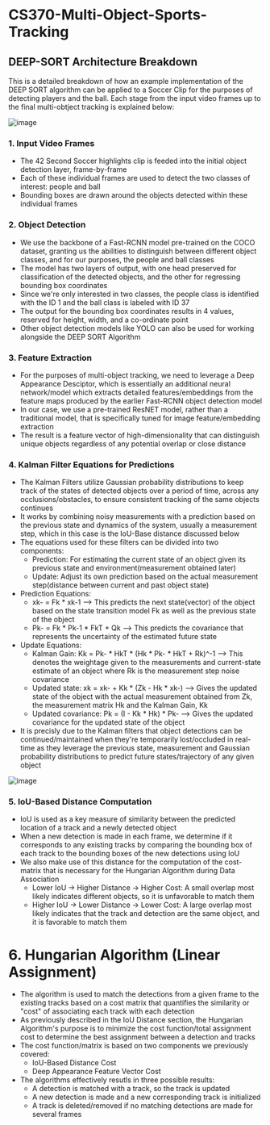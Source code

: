 # CS370-Multi-Object-Sports-Tracking

## DEEP-SORT Architecture Breakdown
This is a detailed breakdown of how an example implementation of the DEEP SORT algorithm can be applied to a Soccer Clip for the purposes of detecting players and the ball. Each stage from the input video frames up to the final multi-obtject tracking is explained below:

![image](https://github.com/user-attachments/assets/78518dfb-a6f7-46f4-a093-c9fd311c0b20)

### 1. Input Video Frames
* The 42 Second Soccer highlights clip is feeded into the initial object detection layer, frame-by-frame
* Each of these individual frames are used to detect the two classes of interest: people and ball
* Bounding boxes are drawn around the objects detected within these individual frames

### 2. Object Detection
* We use the backbone of a Fast-RCNN model pre-trained on the COCO dataset, granting us the abilities to distinguish between different object classes, and for our purposes, the people and ball classes
* The model has two layers of output, with one head preserved for classification of the detected objects, and the other for regressing bounding box coordinates
* Since we're only interested in two classes, the people class is identified with the ID 1 and the ball class is labeled with ID 37
* The output for the bounding box coordinates results in 4 values, reserved for height, width, and a co-ordinate point
* Other object detection models like YOLO can also be used for working alongside the DEEP SORT Algorithm

### 3. Feature Extraction
* For the purposes of multi-object tracking, we need to leverage a Deep Appearance Desciptor, which is essentially an additional neural network/model which extracts detailed features/embeddings from the feature maps produced by the earlier Fast-RCNN object detection model
* In our case, we use a pre-trained ResNET model, rather than a traditional model, that is specifically tuned for image feature/embedding extraction
* The result is a feature vector of high-dimensionality that can distinguish unique objects regardless of any potential overlap or close distance

### 4. Kalman Filter Equations for Predictions
* The Kalman Filters utilize Gaussian probability distributions to keep track of the states of detected objects over a period of time, across any occlusions/obstacles, to ensure consistent tracking of the same objects continues
* It works by combining noisy measurements with a prediction based on the previous state and dynamics of the system, usually a measurement step, which in this case is the IoU-Base distance discussed below
* The equations used for these filters can be divided into two components:
  * Prediction: For estimating the current state of an object given its previous state and environment(measurement obtained later)
  * Update: Adjust its own prediction based on the actual measurement step(distance between current and past object state)
* Prediction Equations:
  * xk- = Fk * xk-1 --> This predicts the next state(vector) of the object based on the state transition model Fk as well as the previous state of the object
  * Pk- = Fk * Pk-1 * FkT + Qk --> This predicts the covariance that represents the uncertainty of the estimated future state
* Update Equations:
  * Kalman Gain: Kk = Pk- * HkT * (Hk * Pk- * HkT + Rk)^-1 --> This denotes the weightage given to the measurements and current-state estimate of an object where Rk is the measurement step noise covariance
  * Updated state: xk = xk- + Kk * (Zk - Hk * xk-) --> Gives the updated state of the object with the actual measurement obtained from Zk, the measurement matrix Hk and the Kalman Gain, Kk
  * Updated covariance: Pk = (I - Kk * Hk) * Pk- --> Gives the updated covariance for the updated state of the object
* It is precisly due to the Kalman filters that object detections can be continued/maintained when they're temporarily lost/occluded in real-time as they leverage the previous state, measurement and Gaussian probability distributions to predict future states/trajectory of any given object

![image](https://github.com/user-attachments/assets/da07ac4a-8781-4ede-9cba-ac5061e5f61f)

### 5. IoU-Based Distance Computation
* IoU is used as a key measure of similarity between the predicted location of a track and a newly detected object
* When a new detection is made in each frame, we determine if it corresponds to any existing tracks by comparing the bounding box of each track to the bounding boxes of the new detections using IoU
* We also make use of this distance for the computation of the cost-matrix that is necessary for the Hungarian Algorithm during Data Association
  * Lower IoU → Higher Distance → Higher Cost: A small overlap most likely indicates different objects, so it is unfavorable to match them
  * Higher IoU → Lower Distance → Lower Cost: A large overlap most likely indicates that the track and detection are the same object, and it is favorable to match them

# 6. Hungarian Algorithm (Linear Assignment)
* The algorithm is used to match the detections from a given frame to the existing tracks based on a cost matrix that quantifies the similarity or "cost" of associating each track with each detection
* As previously described in the IoU Distance section, the Hungarian Algorithm's purpose is to minimize the cost function/total assignment cost to determine the best assignment between a detection and tracks
* The cost function/matrix is based on two components we previously covered:
  * IoU-Based Distance Cost
  * Deep Appearance Feature Vector Cost
* The algorithms effectively resutls in three possible results:
  * A detection is matched with a track, so the track is updated
  * A new detection is made and a new corresponding track is initialized
  * A track is deleted/removed if no matching detections are made for several frames
